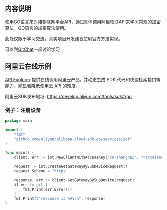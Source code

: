 ## 内容说明
使用GO语言来对接物联网平台API，通过具体调用阿里物联API来学习常规的加密算法，GO语言的加密算法使用。

此处仅限于学习交流，真实项目开发建议使用官方方法实现。

可以到[GitChat][GitChat-url]一起讨论学习



## 阿里云在线示例

[API Explorer][open-api] 提供在线调用阿里云产品，并动态生成 SDK 代码和快速检索接口等能力，能显著降低使用云 API 的难度。

阿里云SDK发布地址: https://develop.aliyun.com/tools/sdk#/go 


### 例子：注册设备
```go
package main

import (
	"fmt"
  	"github.com/aliyun/alibaba-cloud-sdk-go/services/iot"
)

func main() {
	client, err := iot.NewClientWithAccessKey("cn-shanghai", "<accessKeyId>", "<accessSecret>")

	request := iot.CreateGetGatewayBySubDeviceRequest()
	request.Scheme = "https"

	response, err := client.GetGatewayBySubDevice(request)
	if err != nil {
		fmt.Print(err.Error())
	}
	fmt.Printf("response is %#v\n", response)
}

```
[GitChat-url]: https://gitbook.cn/gitchat/activity/5d5402993767461226d2f9db
[open-api]: https://api.aliyun.com/
